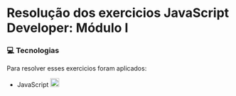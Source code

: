 # Resolução dos exercicios JavaScript Developer: Módulo I

### 💻 Tecnologias

Para resolver esses exercicios foram aplicados:
- JavaScript  <img width="20" heigth="20" src="https://cdn.jsdelivr.net/gh/devicons/devicon@latest/icons/javascript/javascript-original.svg"/> 

